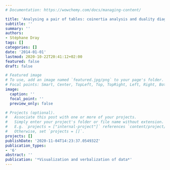 ```yaml
---
# Documentation: https://wowchemy.com/docs/managing-content/

title: 'Analysing a pair of tables: coinertia analysis and duality diagrams'
subtitle: ''
summary: ''
authors:
- Stéphane Dray
tags: []
categories: []
date: '2014-01-01'
lastmod: 2020-10-22T20:41:12+02:00
featured: false
draft: false

# Featured image
# To use, add an image named `featured.jpg/png` to your page's folder.
# Focal points: Smart, Center, TopLeft, Top, TopRight, Left, Right, BottomLeft, Bottom, BottomRight.
image:
  caption: ''
  focal_point: ''
  preview_only: false

# Projects (optional).
#   Associate this post with one or more of your projects.
#   Simply enter your project's folder or file name without extension.
#   E.g. `projects = ["internal-project"]` references `content/project/deep-learning/index.md`.
#   Otherwise, set `projects = []`.
projects: []
publishDate: '2020-11-04T14:23:37.054932Z'
publication_types:
- '6'
abstract: ''
publication: '*Visualization and verbalization of data*'
---
```

